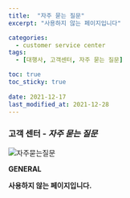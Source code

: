 ```yaml
---
title:  "자주 묻는 질문"
excerpt: "사용하지 않는 페이지입니다"

categories:
  - customer service center
tags:
  - [대행사, 고객센터, 자주 묻는 질문]

toc: true
toc_sticky: true
 
date: 2021-12-17
last_modified_at: 2021-12-28
---
```

### 고객 센터 - *자주 묻는 질문*
![자주묻는질문](https://user-images.githubusercontent.com/95394003/147037821-10c3442f-9a25-4c21-867b-2c394f66bbc9.jpeg)

**GENERAL**

**사용하지 않는 페이지입니다.**

